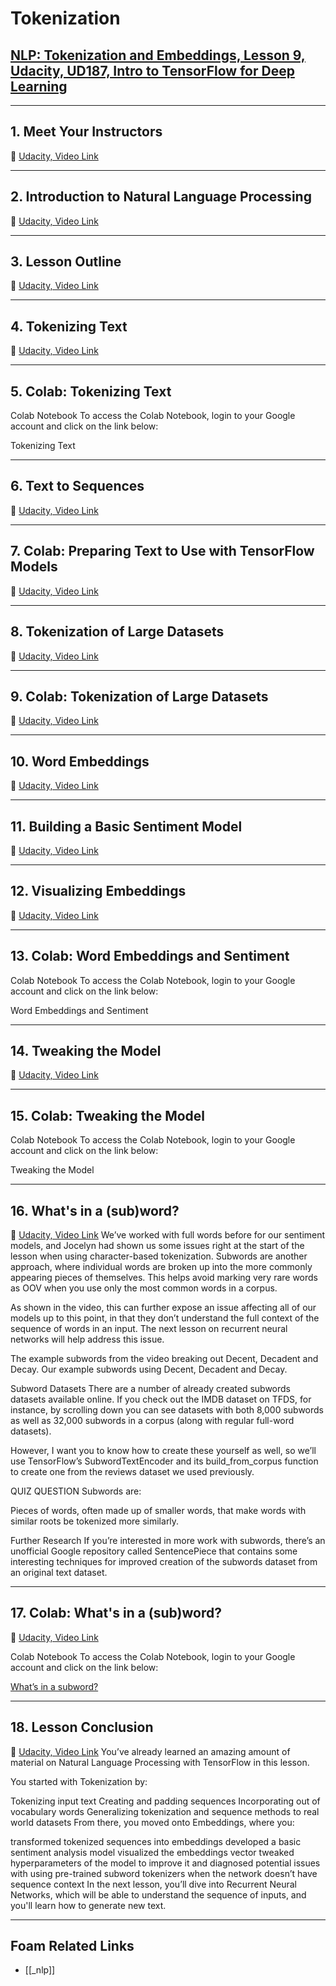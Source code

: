 # Tokenization

## [NLP: Tokenization and Embeddings, Lesson 9, Udacity, UD187, Intro to TensorFlow for Deep Learning](https://classroom.udacity.com/courses/ud187/lessons/a5e9e6cc-e286-430f-aaa9-735c014ee950/concepts/b829bd12-65dc-4f9f-9688-6b860e4f98aa)

---

## **1. Meet Your Instructors**

🎥 [Udacity, Video Link](https://youtu.be/vSFJ3mDpgrI)

---

## **2. Introduction to Natural Language Processing**

🎥 [Udacity, Video Link](https://youtu.be/n8HmBdOOvhY)

---

## **3. Lesson Outline**

🎥 [Udacity, Video Link](https://youtu.be/uOB5jKoO1No)

---

## **4. Tokenizing Text**

🎥 [Udacity, Video Link](https://youtu.be/7u_ZUlh4gu0)

---

## **5. Colab: Tokenizing Text**

Colab Notebook
To access the Colab Notebook, login to your Google account and click on the link below:

Tokenizing Text

---

## **6. Text to Sequences**

🎥 [Udacity, Video Link](https://youtu.be/bn_ou4GPkB4)

---

## **7. Colab: Preparing Text to Use with TensorFlow Models**

🎥 [Udacity, Video Link](https://youtu.be/kkdoQx8S_sQ)

---

## **8. Tokenization of Large Datasets**

🎥 [Udacity, Video Link](https://youtu.be/hPLWdUmtuwM)

---

## **9. Colab: Tokenization of Large Datasets**

🎥 [Udacity, Video Link](https://youtu.be/zcT84FBe8Rc)

---

## **10. Word Embeddings**

🎥 [Udacity, Video Link](https://youtu.be/xQzKJgNQRK0)

---

## **11. Building a Basic Sentiment Model**

🎥 [Udacity, Video Link](https://youtu.be/-g5Tqsna8yE)

---

## **12. Visualizing Embeddings**

🎥 [Udacity, Video Link](https://youtu.be/PgWGqesxH5U)

---

## **13. Colab: Word Embeddings and Sentiment**

Colab Notebook
To access the Colab Notebook, login to your Google account and click on the link below:

Word Embeddings and Sentiment

---

## **14. Tweaking the Model**

🎥 [Udacity, Video Link](https://youtu.be/pW8db9sLRbM)

---

## **15. Colab: Tweaking the Model**

Colab Notebook
To access the Colab Notebook, login to your Google account and click on the link below:

Tweaking the Model

---

## **16. What's in a (sub)word?**

🎥 [Udacity, Video Link](https://youtu.be/A_F5ZcQzid0)
We’ve worked with full words before for our sentiment models, and Jocelyn had shown us some issues right at the start of the lesson when using character-based tokenization. Subwords are another approach, where individual words are broken up into the more commonly appearing pieces of themselves. This helps avoid marking very rare words as OOV when you use only the most common words in a corpus.

As shown in the video, this can further expose an issue affecting all of our models up to this point, in that they don’t understand the full context of the sequence of words in an input. The next lesson on recurrent neural networks will help address this issue.

The example subwords from the video breaking out Decent, Decadent and Decay.
Our example subwords using Decent, Decadent and Decay.

Subword Datasets
There are a number of already created subwords datasets available online. If you check out the IMDB dataset on TFDS, for instance, by scrolling down you can see datasets with both 8,000 subwords as well as 32,000 subwords in a corpus (along with regular full-word datasets).

However, I want you to know how to create these yourself as well, so we’ll use TensorFlow’s SubwordTextEncoder and its build_from_corpus function to create one from the reviews dataset we used previously.

QUIZ QUESTION
Subwords are:

Pieces of words, often made up of smaller words, that make words with similar roots be tokenized more similarly.

Further Research
If you’re interested in more work with subwords, there’s an unofficial Google repository called SentencePiece that contains some interesting techniques for improved creation of the subwords dataset from an original text dataset.

---

## **17. Colab: What's in a (sub)word?**

🎥 [Udacity, Video Link](https://youtu.be/8ARUNInoDrk)

Colab Notebook
To access the Colab Notebook, login to your Google account and click on the link below:

[What’s in a subword?](https://colab.sandbox.google.com/github/tensorflow/examples/blob/master/courses/udacity_intro_to_tensorflow_for_deep_learning/l09c06_nlp_subwords.ipynb)

---

## **18. Lesson Conclusion**

🎥 [Udacity, Video Link](https://youtu.be/rwIF6t4CFFg)
You’ve already learned an amazing amount of material on Natural Language Processing with TensorFlow in this lesson.

You started with Tokenization by:

Tokenizing input text
Creating and padding sequences
Incorporating out of vocabulary words
Generalizing tokenization and sequence methods to real world datasets
From there, you moved onto Embeddings, where you:

transformed tokenized sequences into embeddings
developed a basic sentiment analysis model
visualized the embeddings vector
tweaked hyperparameters of the model to improve it
and diagnosed potential issues with using pre-trained subword tokenizers when the network doesn’t have sequence context
In the next lesson, you’ll dive into Recurrent Neural Networks, which will be able to understand the sequence of inputs, and you'll learn how to generate new text.

---

## Foam Related Links

- [[_nlp]]
